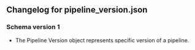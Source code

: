 ## Changelog for pipeline_version.json

### Schema version 1

* The Pipeline Version object represents specific version of a pipeline.
